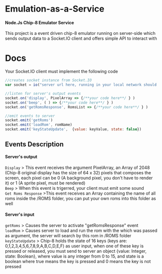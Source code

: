 # Emulation-as-a-Service 

#### Node.Js Chip-8 Emulator Service

This project is a event driven chip-8 emulator running on server-side which sends output data to a Socket.IO client and offers simple API to interact with  
# Docs

Your Socket.IO client must implement the following code  
```javascript
//creates socket instance from Socket.IO
var socket = io("server url here, running in your local network should be somethin like http://localhost:12345")

//listen for server's output events
socket.on('display', PixelArray => {/**your code here**/ } )
socket.on('beep', ( ) => {/**your code here**/ } )
socket.on('getRomsResponse', RomsList => {/**your code here**/ } )

//emit events to server
socket.emit('getRoms')
socket.emit('loadRom', romName)
socket.emit('keyStateUpdate',  {value: keyValue, state: false})
```
## Events Description
#### Server's output
`Display` > This event receives the argument PixelArray, an Array of 2048 (Chip-8 original display has the size of 64 x 32) pixels that composes the screen, each pixel can be 0 (A background pixel, you don't have to render it) or 1 (A sprite pixel, must be rendered)  
`Beep` > When this event is trigerred, your client must emit some sound  
`Get Roms Response` >This event receives an Array containing the name of all roms inside the /ROMS folder, you can put your own roms into this folder as well

#### Server's input
`getRoms` > Causes the server to activate "getRomsResponse" event  
`loadRom` > Causes server to load and run the rom with the which was passed as argument, the server will search by this rom in /ROMS folder  
`keyStateUpdate` > Chip-8 holds the state of 16 keys (keys are: 0,1,2,3,4,5,6,7,8,9,A,B,C,D,E,F) as user input, when one of these key is pressed or released, you must send to server an object {value: Integer, state: Boolean}, where value is any integer from 0 to 15, and state is a boolean where true means the key is pressed and 0 means the key is not pressed

